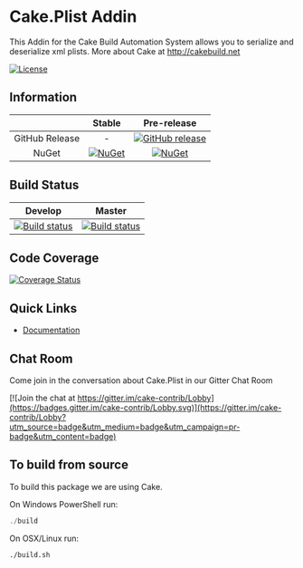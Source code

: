 # Cake.Plist Addin 

This Addin for the Cake Build Automation System allows you to serialize and deserialize xml plists. More about Cake at http://cakebuild.net

[![License](http://img.shields.io/:license-mit-blue.svg)](http://cake-contrib.mit-license.org)

## Information

| |Stable|Pre-release|
|:--:|:--:|:--:|
|GitHub Release|-|[![GitHub release](https://img.shields.io/github/release/cake-contrib/Cake.Plist.svg)](https://github.com/cake-contrib/Cake.Plist/releases/latest)|
|NuGet|[![NuGet](https://img.shields.io/nuget/v/Cake.Plist.svg)](https://www.nuget.org/packages/Cake.Plist)|[![NuGet](https://img.shields.io/nuget/vpre/Cake.Plist.svg)](https://www.nuget.org/packages/Cake.Plist)|

## Build Status

|Develop|Master|
|:--:|:--:|
|[![Build status](https://ci.appveyor.com/api/projects/status/2p79mwndsu6aulny/branch/develop?svg=true)](https://ci.appveyor.com/project/cakecontrib/cake-plist/branch/develop)|[![Build status](https://ci.appveyor.com/api/projects/status/2p79mwndsu6aulny/branch/develop?svg=true)](https://ci.appveyor.com/project/cakecontrib/cake-plist/branch/master)|

## Code Coverage

[![Coverage Status](https://coveralls.io/repos/github/cake-contrib/Cake.Plist/badge.svg?branch=develop)](https://coveralls.io/github/cake-contrib/Cake.Plist?branch=develop)

## Quick Links

- [Documentation](https://cake-contrib.github.io/Cake.Plist)

## Chat Room

Come join in the conversation about Cake.Plist in our Gitter Chat Room

[![Join the chat at https://gitter.im/cake-contrib/Lobby](https://badges.gitter.im/cake-contrib/Lobby.svg)](https://gitter.im/cake-contrib/Lobby?utm_source=badge&utm_medium=badge&utm_campaign=pr-badge&utm_content=badge)

## To build from source

To build this package we are using Cake.

On Windows PowerShell run:

```powershell
./build
```

On OSX/Linux run:

```bash
./build.sh
```
